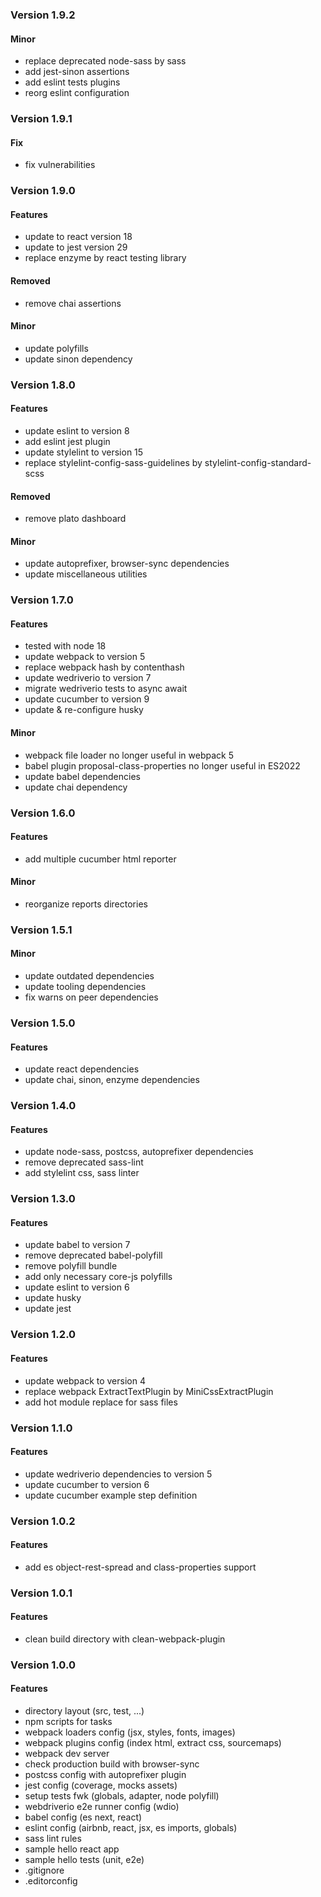 ### Version 1.9.2

#### Minor

* replace deprecated node-sass by sass
* add jest-sinon assertions
* add eslint tests plugins
* reorg eslint configuration

### Version 1.9.1

#### Fix

* fix vulnerabilities

### Version 1.9.0

#### Features

* update to react version 18
* update to jest version 29
* replace enzyme by react testing library

#### Removed

* remove chai assertions

#### Minor

* update polyfills
* update sinon dependency

### Version 1.8.0

#### Features

* update eslint to version 8
* add eslint jest plugin
* update stylelint to version 15
* replace stylelint-config-sass-guidelines by stylelint-config-standard-scss

#### Removed

* remove plato dashboard

#### Minor

* update autoprefixer, browser-sync dependencies
* update miscellaneous utilities

### Version 1.7.0

#### Features

* tested with node 18
* update webpack to version 5
* replace webpack hash by contenthash
* update wedriverio to version 7
* migrate wedriverio tests to async await
* update cucumber to version 9
* update & re-configure husky

#### Minor

* webpack file loader no longer useful in webpack 5
* babel plugin proposal-class-properties no longer useful in ES2022
* update babel dependencies
* update chai dependency

### Version 1.6.0

#### Features

* add multiple cucumber html reporter

#### Minor

* reorganize reports directories

### Version 1.5.1

#### Minor

* update outdated dependencies
* update tooling dependencies
* fix warns on peer dependencies

### Version 1.5.0

#### Features

* update react dependencies
* update chai, sinon, enzyme dependencies

### Version 1.4.0

#### Features

* update node-sass, postcss, autoprefixer dependencies
* remove deprecated sass-lint
* add stylelint css, sass linter

### Version 1.3.0

#### Features

* update babel to version 7
* remove deprecated babel-polyfill
* remove polyfill bundle
* add only necessary core-js polyfills
* update eslint to version 6
* update husky
* update jest

### Version 1.2.0

#### Features

* update webpack to version 4
* replace webpack ExtractTextPlugin by MiniCssExtractPlugin
* add hot module replace for sass files

### Version 1.1.0

#### Features

* update wedriverio dependencies to version 5
* update cucumber to version 6
* update cucumber example step definition

### Version 1.0.2

#### Features

* add es object-rest-spread and class-properties support

### Version 1.0.1

#### Features

* clean build directory with clean-webpack-plugin

### Version 1.0.0

#### Features

* directory layout (src, test, ...)
* npm scripts for tasks
* webpack loaders config (jsx, styles, fonts, images)
* webpack plugins config (index html, extract css, sourcemaps)
* webpack dev server
* check production build with browser-sync
* postcss config with autoprefixer plugin
* jest config (coverage, mocks assets)
* setup tests fwk (globals, adapter, node polyfill)
* webdriverio e2e runner config (wdio)
* babel config (es next, react)
* eslint config (airbnb, react, jsx, es imports, globals)
* sass lint rules
* sample hello react app
* sample hello tests (unit, e2e)
* .gitignore
* .editorconfig
